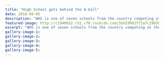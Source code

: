 ```yaml
---
title: "High School gets behind the 8-ball"
date: 2018-09-05
description: "WHS is one of seven schools from the country competing at the NSS 8-Ball champs this weekend..."
featured-image: http://c1940652.r52.cf0.rackcdn.com/5b919982ff2a7c2965000024/Nick-staples-chron-5-Sept-2018-old-photo.gif
excerpt: "WHS is one of seven schools from the country competing at the NSS 8-Ball champs this weekend."
gallery-image-1: 
gallery-image-2: 
gallery-image-3: 
gallery-image-4: 
gallery-image-5: 
---
```

